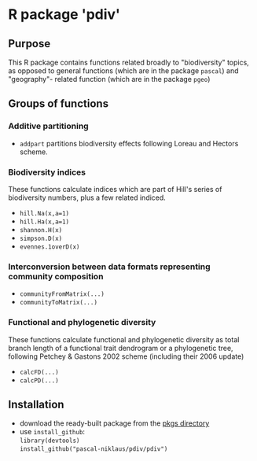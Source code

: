 # R package 'pdiv'

## Purpose

This R package contains functions related broadly to "biodiversity" topics,
as opposed to general functions (which are in the package `pascal`) and "geography"-
related function (which are in the package `pgeo`)

## Groups of functions 

### Additive partitioning

- `addpart` partitions biodiversity effects following Loreau and Hectors scheme.

### Biodiversity indices

These functions calculate indices which are part of Hill's series of biodiversity numbers, 
plus a few related indiced.

- `hill.Na(x,a=1)`
- `hill.Ha(x,a=1)`
- `shannon.H(x)`
- `simpson.D(x)`
- `evennes.1overD(x)`

### Interconversion between data formats representing community composition

- `communityFromMatrix(...)`
- `communityToMatrix(...)`

### Functional and phylogenetic diversity

These functions calculate functional and phylogenetic diversity as total branch length
of a functional trait dendrogram or a phylogenetic tree, following Petchey \& Gastons 2002 
scheme (including their 2006 update)

- `calcFD(...)`
- `calcPD(...)`

## Installation

* download the ready-built package from the [pkgs directory](https://github.com/pascal-niklaus/pdiv/tree/master/pkgs)
* use `install_github`:  
`library(devtools)`  
`install_github("pascal-niklaus/pdiv/pdiv")`


